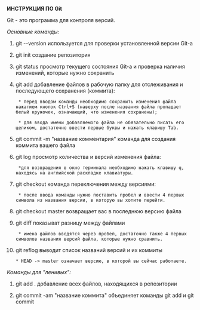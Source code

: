 **ИНСТРУКЦИЯ ПО Git**

Git - это программа для контроля версий.

*Основные команды:*

1. git --version используется для проверки установленной версии Git-а

2. git init создание репозитория

3. git status просмотр текущего состояния Git-а и проверка наличия изменений, которые нужно сохранить

4. git add добавление файлов в рабочую папку для отслеживания и последующего сохранения (коммита):

        * перед вводом команды необходимо сохранить изменения файла нажатием кнопок Ctrl+S (наверху после названия файла пропадает белый кружочек, означающий, что изменения сохранены);

        * для ввода имени добавляемого файла не обязательно писать его целиком, достаточно ввести первые буквы и нажать клавишу Tab.
    
5. git commit -m "название комментария" команда для создания коммита вашего файла

6. git log просмотр количества и версий изменения файла:

        *для возвращения в окно терминала необходимо нажать клавишу q, находясь на английской раскладке клавиатуры.

7. git checkout команда переключения между версиями:

        * после ввода команды нужно поставить пробел и ввести 4 первых символа из названия версии, в которую вы хотите перейти.

8. git checkout master возвращает вас в последнюю версию файла

9. git diff показыват разницу между файлами

        * имена файлов вводятся через пробел, достаточно также 4 первых символов названия версий файла, которые нужно сравнить.

10. git reflog выводит список названий версий и их коммиты

        * HEAD -> master означает версию, в которой вы сейчас работаете.

*Команды для "ленивых":*

1. git add . добавление всех файлов, находящихся в репозитории

2. git commit -am "название коммита" объединяет команды git add и git commit